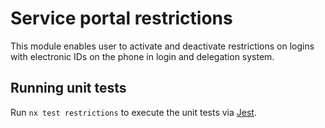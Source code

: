 # Service portal restrictions

This module enables user to activate and deactivate restrictions on logins with electronic IDs on the phone in login and delegation system.

## Running unit tests

Run `nx test restrictions` to execute the unit tests via [Jest](https://jestjs.io).
